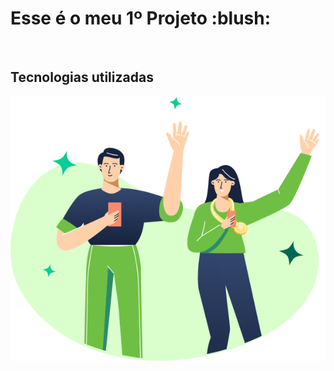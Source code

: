 <h1> Esse é o meu 1º Projeto :blush:</h1>
<br>
<h2> Tecnologias utilizadas </h2>
<img src="https://github.com/CarlosH3nrique/Desafio-01/blob/main/img/(Positive)%20Congratulation%20You%20get%2040%20point%20for%20your%20ride.png?raw=true">
